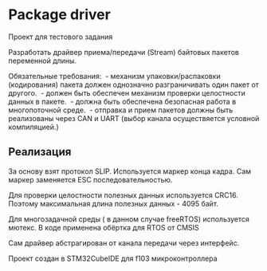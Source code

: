 # Package driver

Проект для тестового задания


Разработать драйвер приема/передачи (Stream) байтовых пакетов переменной длины. 

Обязательные требования:
 - механизм упаковки/распаковки (кодирования) пакета должен однозначно разграничивать один пакет от другого.
 - должен быть обеспечен механизм проверки целостности данных в пакете.
 - должна быть обеспечена безопасная работа в многопоточной среде.
 - отправка и прием пакетов должны быть реализованы через CAN и UART (выбор канала осуществяется условной компиляцией.)

## Реализация

За основу взят протокол SLIP. Используется маркер конца кадра. Сам маркер заменяется ESC последовательностью.

Для проверки целостности полезных данных используется CRC16. Поэтому максимальная длина полезных данных - 4095 байт.

Для многозадачной среды ( в данном случае freeRTOS) используется мютекс. В коде применена обёртка для RTOS от CMSIS

Сам драйвер абстрагирован от канала передачи через интерфейс.

Проект создан в STM32CubeIDE для f103 микроконтроллера
